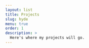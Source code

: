 ```yaml
---
layout: list
title: Projects
slug: hyde
menu: true
order: 1
description: >
  Here's where my projects will go.
---
```


